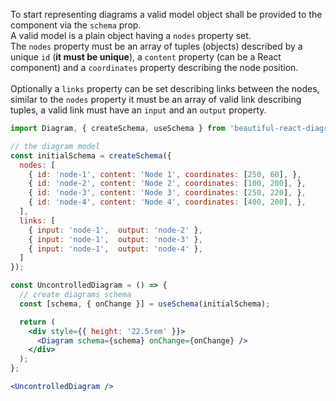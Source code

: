 To start representing diagrams a valid model object shall be provided to the component via the `schema` prop.<br/>
A valid model is a plain object having a `nodes` property set.<br />
The `nodes` property must be an array of tuples (objects) described by a unique `id` (<strong>it must be unique</strong>),
a `content` property (can be a React component) and a `coordinates` property describing the node position.<br/><br/>
Optionally a `links` property can be set describing links between the nodes, similar to the `nodes` property it must
be an array of valid link describing tuples, a valid link must have an `input` and an `output` property.

```jsx
import Diagram, { createSchema, useSchema } from 'beautiful-react-diagrams';

// the diagram model
const initialSchema = createSchema({
  nodes: [
    { id: 'node-1', content: 'Node 1', coordinates: [250, 60], },
    { id: 'node-2', content: 'Node 2', coordinates: [100, 200], },
    { id: 'node-3', content: 'Node 3', coordinates: [250, 220], },
    { id: 'node-4', content: 'Node 4', coordinates: [400, 200], },
  ],
  links: [
    { input: 'node-1',  output: 'node-2' },
    { input: 'node-1',  output: 'node-3' },
    { input: 'node-1',  output: 'node-4' },
  ]
});

const UncontrolledDiagram = () => {
  // create diagrams schema
  const [schema, { onChange }] = useSchema(initialSchema);

  return (
    <div style={{ height: '22.5rem' }}>
      <Diagram schema={schema} onChange={onChange} />
    </div>
  );
};

<UncontrolledDiagram />
```
